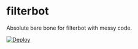 # filterbot

Absolute bare bone for filterbot with messy code.

[![Deploy](https://www.herokucdn.com/deploy/button.svg)](https://heroku.com/deploy?template=https://github.com/binamracode/filterbot)
